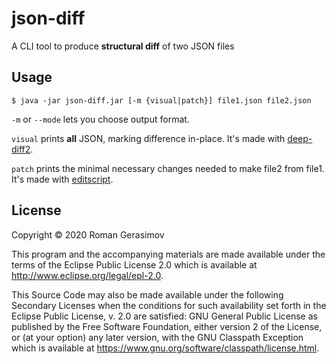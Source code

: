 # json-diff

A CLI tool to produce **structural diff** of two JSON files

## Usage

    $ java -jar json-diff.jar [-m {visual|patch}] file1.json file2.json

`-m` or `--mode` lets you choose output format.

`visual` prints **all** JSON, marking difference in-place. It's made with [deep-diff2](https://github.com/lambdaisland/deep-diff2).

`patch` prints the minimal necessary changes needed to make file2 from file1. It's made with [editscript](https://github.com/juji-io/editscript).

## License

Copyright © 2020 Roman Gerasimov

This program and the accompanying materials are made available under the
terms of the Eclipse Public License 2.0 which is available at
http://www.eclipse.org/legal/epl-2.0.

This Source Code may also be made available under the following Secondary
Licenses when the conditions for such availability set forth in the Eclipse
Public License, v. 2.0 are satisfied: GNU General Public License as published by
the Free Software Foundation, either version 2 of the License, or (at your
option) any later version, with the GNU Classpath Exception which is available
at https://www.gnu.org/software/classpath/license.html.
